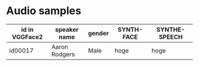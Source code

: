 # Audio samples

| id in VGGFace2 | speaker name | gender  |  SYNTH-FACE | SYNTHE-SPEECH  |
|---|---|---|---|---|
 id00017 |  Aaron Rodgers  | Male | hoge | hoge |
